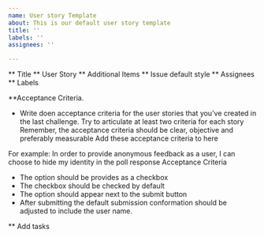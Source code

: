 ```yaml
---
name: User story Template
about: This is our default user story template
title: ''
labels: ''
assignees: ''

---
```


** Title 
** User Story
** Additional Items
** Issue default style
** Assignees
** Labels

**Acceptance Criteria.
* Write doen acceptance criteria for the user stories that you've created in the last challenge.
Try to articulate at least two criteria for each story
Remember, the acceptance criteria should be clear, objective and preferably measurable
Add these acceptance criteria to here

For example: 
In order to provide anonymous feedback as a user, I can choose to hide my identity in the poll response
Acceptance Criteria
- The option should be provides as a checkbox
- The checkbox should be checked by default
- The option should appear next to the submit button
- After submitting the default submission conformation should be adjusted to include the user name.


** Add tasks
